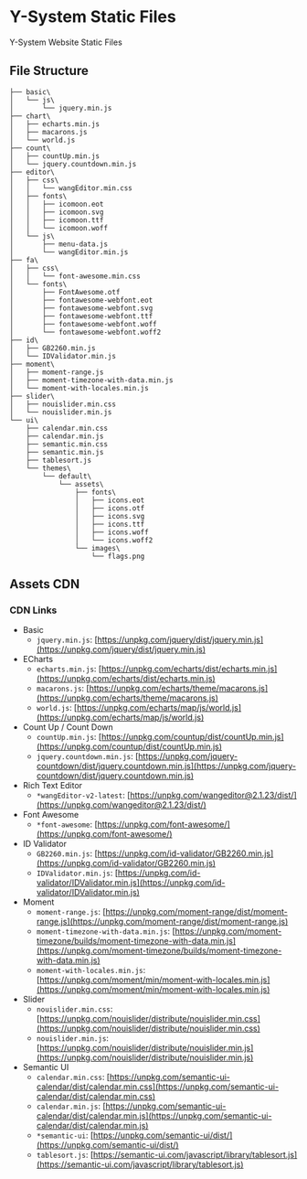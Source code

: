 # Y-System Static Files
Y-System Website Static Files

## File Structure
```
├── basic\
│   └── js\
│       └── jquery.min.js
├── chart\
│   ├── echarts.min.js
│   ├── macarons.js
│   └── world.js
├── count\
│   ├── countUp.min.js
│   └── jquery.countdown.min.js
├── editor\
│   ├── css\
│   │   └── wangEditor.min.css
│   ├── fonts\
│   │   ├── icomoon.eot
│   │   ├── icomoon.svg
│   │   ├── icomoon.ttf
│   │   └── icomoon.woff
│   └── js\
│       ├── menu-data.js
│       └── wangEditor.min.js
├── fa\
│   ├── css\
│   │   └── font-awesome.min.css
│   └── fonts\
│       ├── FontAwesome.otf
│       ├── fontawesome-webfont.eot
│       ├── fontawesome-webfont.svg
│       ├── fontawesome-webfont.ttf
│       ├── fontawesome-webfont.woff
│       └── fontawesome-webfont.woff2
├── id\
│   ├── GB2260.min.js
│   └── IDValidator.min.js
├── moment\
│   ├── moment-range.js
│   ├── moment-timezone-with-data.min.js
│   └── moment-with-locales.min.js
├── slider\
│   ├── nouislider.min.css
│   └── nouislider.min.js
└── ui\
    ├── calendar.min.css
    ├── calendar.min.js
    ├── semantic.min.css
    ├── semantic.min.js
    ├── tablesort.js
    └── themes\
        └── default\
            └── assets\
                ├── fonts\
                │   ├── icons.eot
                │   ├── icons.otf
                │   ├── icons.svg
                │   ├── icons.ttf
                │   ├── icons.woff
                │   └── icons.woff2
                └── images\
                    └── flags.png
```

## Assets CDN

### CDN Links
- Basic
    - `jquery.min.js`: [https://unpkg.com/jquery/dist/jquery.min.js](https://unpkg.com/jquery/dist/jquery.min.js)
- ECharts
    - `echarts.min.js`: [https://unpkg.com/echarts/dist/echarts.min.js](https://unpkg.com/echarts/dist/echarts.min.js)
    - `macarons.js`: [https://unpkg.com/echarts/theme/macarons.js](https://unpkg.com/echarts/theme/macarons.js)
    - `world.js`: [https://unpkg.com/echarts/map/js/world.js](https://unpkg.com/echarts/map/js/world.js)
- Count Up / Count Down
    - `countUp.min.js`: [https://unpkg.com/countup/dist/countUp.min.js](https://unpkg.com/countup/dist/countUp.min.js)
    - `jquery.countdown.min.js`: [https://unpkg.com/jquery-countdown/dist/jquery.countdown.min.js](https://unpkg.com/jquery-countdown/dist/jquery.countdown.min.js)
- Rich Text Editor
    - `*wangEditor-v2-latest`: [https://unpkg.com/wangeditor@2.1.23/dist/](https://unpkg.com/wangeditor@2.1.23/dist/)
- Font Awesome
    - `*font-awesome`: [https://unpkg.com/font-awesome/](https://unpkg.com/font-awesome/)
- ID Validator
    - `GB2260.min.js`: [https://unpkg.com/id-validator/GB2260.min.js](https://unpkg.com/id-validator/GB2260.min.js)
    - `IDValidator.min.js`: [https://unpkg.com/id-validator/IDValidator.min.js](https://unpkg.com/id-validator/IDValidator.min.js)
- Moment
    - `moment-range.js`: [https://unpkg.com/moment-range/dist/moment-range.js](https://unpkg.com/moment-range/dist/moment-range.js)
    - `moment-timezone-with-data.min.js`: [https://unpkg.com/moment-timezone/builds/moment-timezone-with-data.min.js](https://unpkg.com/moment-timezone/builds/moment-timezone-with-data.min.js)
    - `moment-with-locales.min.js`: [https://unpkg.com/moment/min/moment-with-locales.min.js](https://unpkg.com/moment/min/moment-with-locales.min.js)
- Slider
    - `nouislider.min.css`: [https://unpkg.com/nouislider/distribute/nouislider.min.css](https://unpkg.com/nouislider/distribute/nouislider.min.css)
    - `nouislider.min.js`: [https://unpkg.com/nouislider/distribute/nouislider.min.js](https://unpkg.com/nouislider/distribute/nouislider.min.js)
- Semantic UI
    - `calendar.min.css`: [https://unpkg.com/semantic-ui-calendar/dist/calendar.min.css](https://unpkg.com/semantic-ui-calendar/dist/calendar.min.css)
    - `calendar.min.js`: [https://unpkg.com/semantic-ui-calendar/dist/calendar.min.js](https://unpkg.com/semantic-ui-calendar/dist/calendar.min.js)
    - `*semantic-ui`: [https://unpkg.com/semantic-ui/dist/](https://unpkg.com/semantic-ui/dist/)
    - `tablesort.js`: [https://semantic-ui.com/javascript/library/tablesort.js](https://semantic-ui.com/javascript/library/tablesort.js)